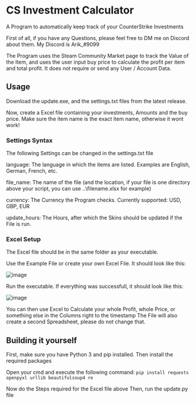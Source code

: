 # CS Investment Calculator

A Program to automatically keep track of your CounterStrike Investments

First of all, if you have any Questions, please feel free to DM me on Discord about them. My Discord is Arik_#9099

The Program uses the Steam Community Market page to track the Value of the Item, and uses the user input buy price to calculate the profit per item and total profit.
It does not require or send any User / Account Data.


## Usage

Download the update.exe, and the settings.txt files from the latest release.

Now, create a Excel file containing your investments, Amounts and the buy price. Make sure the item name is the exact item name, otherwise it wont work!

### Settings Syntax

The following Settings can be changed in the settings.txt file

language: The language in which the items are listed. Examples are English, German, French, etc. 

file_name: The name of the file (and the location, if your file is one directory above your script, you can use ..\filename.xlsx for example)

currency: The Currency the Program checks. Currently supported: USD, GBP, EUR

update_hours: The Hours, after which the Skins should be updated if the File is run. 

### Excel Setup

The Excel file should be in the same folder as your executable.

Use the Example File or create your own Excel File. It should look like this:

![image](https://user-images.githubusercontent.com/91871891/230908601-e1579dc9-eede-416f-ac55-fc71508ddd98.png)

Run the executable. If everything was successfull, it should look like this: 

![image](https://user-images.githubusercontent.com/91871891/230908561-15038877-1c42-4ab5-9d9c-618e6613683d.png)

You can then use Excel to Calculate your whole Profit, whole Price, or something else in the Columns right to the timestamp
The File will also create a second Spreadsheet, please do not change that.

## Building it yourself
First, make sure you have Python 3 and pip installed.
Then install the required packages

Open your cmd and execute the following command:
`pip install requests openpyxl urllib beautifulsoup4 re`

Now do the Steps required for the Excel file above
Then, run the update.py file

